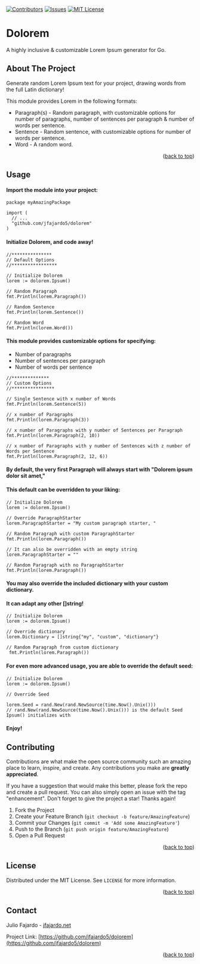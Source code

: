 <a name="readme-top"></a>

[![Contributors][contributors-shield]][contributors-url]
[![Issues][issues-shield]][issues-url]
[![MIT License][license-shield]][license-url]

<div align="left">

<h1>Dolorem</h1>
  <p>
    A highly inclusive & customizable Lorem Ipsum generator for Go.
    <br />
  </p>
</div>

<!-- ABOUT THE PROJECT -->
## About The Project

Generate random Lorem Ipsum text for your project, drawing words from the full Latin dictionary!

This module provides Lorem in the following formats:

  * Paragraph(s) - Random paragraph, with customizable options for number of paragraphs, number of sentences per paragraph & number of words per sentence.
  * Sentence - Random sentence, with customizable options for number of words per sentence.
  * Word - A random word.

<p align="right">(<a href="#readme-top">back to top</a>)</p>

<!-- USAGE -->
## Usage

#### Import the module into your project:

~~~
package myAmazingPackage

import (
  // ...
  "github.com/jfajardo5/dolorem"
)
~~~

#### Initialize Dolorem, and code away!

~~~
//***************
// Default Options
//*****************

// Initialize Dolorem
lorem := dolorem.Ipsum()

// Random Paragraph
fmt.Println(lorem.Paragraph())

// Random Sentence
fmt.Println(lorem.Sentence())

// Random Word
fmt.Println(lorem.Word())
~~~

#### This module provides customizable options for specifying:

  * Number of paragraphs
  * Number of sentences per paragraph
  * Number of words per sentence

~~~
//**************
// Custom Options
//****************

// Single Sentence with x number of Words
fmt.Println(lorem.Sentence(5))

// x number of Paragraphs
fmt.Println(lorem.Paragraph(3))

// x number of Paragraphs with y number of Sentences per Paragraph
fmt.Println(lorem.Paragraph(2, 10))

// x number of Paragraphs with y number of Sentences with z number of Words per Sentence
fmt.Println(lorem.Paragraph(2, 12, 6))
~~~

#### By default, the very first Paragraph will always start with "Dolorem ipsum dolor sit amet,"
#### This default can be overridden to your liking:

~~~
// Initialize Dolorem
lorem := dolorem.Ipsum()

// Override ParagraphStarter
lorem.ParagraphStarter = "My custom paragraph starter, "

// Random Paragraph with custom ParagraphStarter
fmt.Println(lorem.Paragraph())

// It can also be overridden with an empty string
lorem.ParagraphStarter = ""
  
// Random Paragraph with no ParagraphStarter
fmt.Println(lorem.Paragraph())
~~~

#### You may also override the included dictionary with your custom dictionary.

#### It can adapt any other []string!

~~~
// Initialize Dolorem
lorem := dolorem.Ipsum()

// Override dictionary
lorem.Dictionary = []string{"my", "custom", "dictionary"}

// Random Paragraph from custom dictionary
 fmt.Println(lorem.Paragraph())
~~~

#### For even more advanced usage, you are able to override the default seed:

~~~
// Initialize Dolorem
lorem := dolorem.Ipsum()

// Override Seed

lorem.Seed = rand.New(rand.NewSource(time.Now().Unix()))
// rand.New(rand.NewSource(time.Now().Unix())) is the default Seed Ipsum() initializes with
~~~

#### Enjoy!



<!-- CONTRIBUTING -->
## Contributing

Contributions are what make the open source community such an amazing place to learn, inspire, and create. Any contributions you make are **greatly appreciated**.

If you have a suggestion that would make this better, please fork the repo and create a pull request. You can also simply open an issue with the tag "enhancement".
Don't forget to give the project a star! Thanks again!

1. Fork the Project
2. Create your Feature Branch (`git checkout -b feature/AmazingFeature`)
3. Commit your Changes (`git commit -m 'Add some AmazingFeature'`)
4. Push to the Branch (`git push origin feature/AmazingFeature`)
5. Open a Pull Request

<p align="right">(<a href="#readme-top">back to top</a>)</p>



<!-- LICENSE -->
## License

Distributed under the MIT License. See `LICENSE` for more information.

<p align="right">(<a href="#readme-top">back to top</a>)</p>



<!-- CONTACT -->
## Contact

Julio Fajardo - [jfajardo.net](https://jfajardo.net)

Project Link: [https://github.com/jfajardo5/dolorem](https://github.com/jfajardo5/dolorem)

<p align="right">(<a href="#readme-top">back to top</a>)</p>




<!-- MARKDOWN LINKS & IMAGES -->
<!-- https://www.markdownguide.org/basic-syntax/#reference-style-links -->
[contributors-shield]: https://img.shields.io/github/contributors/jfajardo5/dolorem.svg?style=for-the-badge
[contributors-url]: https://github.com/jfajardo5/dolorem/graphs/contributors
[issues-shield]: https://img.shields.io/github/issues/jfajardo5/dolorem.svg?style=for-the-badge
[issues-url]: https://github.com/jfajardo5/dolorem/issues
[license-shield]: https://img.shields.io/github/license/jfajardo5/dolorem.svg?style=for-the-badge
[license-url]: https://github.com/jfajardo5/dolorem/blob/main/LICENSE
